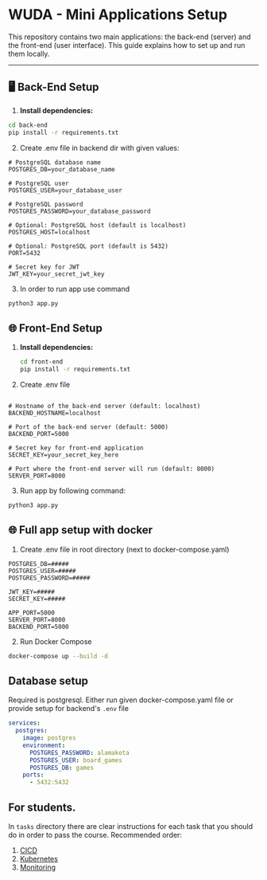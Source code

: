 # WUDA - Mini Applications Setup

This repository contains two main applications: the back-end (server) and the front-end (user interface). This guide explains how to set up and run them locally.

---

## 🖥️ Back-End Setup

1. **Install dependencies:**
```bash
cd back-end
pip install -r requirements.txt
```
2. Create .env file in backend dir with given values:


```.env
# PostgreSQL database name
POSTGRES_DB=your_database_name

# PostgreSQL user
POSTGRES_USER=your_database_user

# PostgreSQL password
POSTGRES_PASSWORD=your_database_password

# Optional: PostgreSQL host (default is localhost)
POSTGRES_HOST=localhost

# Optional: PostgreSQL port (default is 5432)
PORT=5432

# Secret key for JWT
JWT_KEY=your_secret_jwt_key

```

3. In order to run app use command
``` bash
python3 app.py
```

## 🌐 Front-End Setup

1. **Install dependencies:**
   ```bash
   cd front-end
   pip install -r requirements.txt

2. Create .env file

```.env

# Hostname of the back-end server (default: localhost)
BACKEND_HOSTNAME=localhost

# Port of the back-end server (default: 5000)
BACKEND_PORT=5000

# Secret key for front-end application
SECRET_KEY=your_secret_key_here

# Port where the front-end server will run (default: 8000)
SERVER_PORT=8000
```

3. Run app by following command:
```bash
python3 app.py
```


## 🌐 Full app setup with docker
1. Create .env file in root directory (next to docker-compose.yaml)
```.env
POSTGRES_DB=#####
POSTGRES_USER=#####
POSTGRES_PASSWORD=#####

JWT_KEY=#####
SECRET_KEY=#####

APP_PORT=5000
SERVER_PORT=8000
BACKEND_PORT=5000
```
2. Run Docker Compose
```bash
docker-compose up --build -d 
```


## Database setup
Required is postgresql. Either run given docker-compose.yaml file or provide setup for backend's `.env` file


```yaml
services:
  postgres:
    image: postgres
    environment:
      POSTGRES_PASSWORD: alamakota
      POSTGRES_USER: board_games
      POSTGRES_DB: games
    ports:
      - 5432:5432
```

## For students.
In `tasks` directory there are clear instructions for each task that you should do in order to pass the course.
Recommended order:
1. [CICD](./tasks/CICD.md)
2. [Kubernetes](./tasks/kubernetes.md)
3. [Monitoring](./tasks/monitoring.md)

